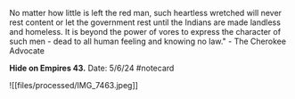 No matter how little is left the red man, such heartless wretched will never rest content or let the government rest until the Indians are made landless and homeless. It is beyond the power of vores to express the character of such men - dead to all human feeling and knowing no law." - The Cherokee Advocate


**Hide on Empires 43.** 
Date: 5/6/24
 #notecard

![[files/processed/IMG_7463.jpeg]]